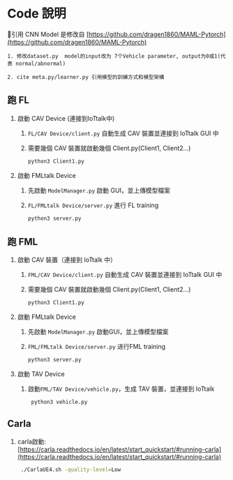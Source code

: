 # Code 說明

🔸引用 CNN Model 是修改自 [https://github.com/dragen1860/MAML-Pytorch](https://github.com/dragen1860/MAML-Pytorch)


    1. 修改dataset.py  model的input改为 7个Vehicle parameter, output为0或1(代表 normal/abnormal) 
    
    2. cite meta.py/learner.py 引用模型的訓練方式和模型架構
    

## 跑 FL

1. 啟動 CAV Device (連接到IoTtalk中)
    1. `FL/CAV Device/client.py` 自動生成 CAV 裝置並連接到 IoTtalk GUI 中
    2. 需要幾個 CAV 裝置就啟動幾個 Client.py(Client1, Client2...)
        
        ```bash
        python3 Client1.py
        ```
        
2. 啟動 FMLtalk Device
   1. 先啟動 `ModelManager.py` 啟動 GUI，並上傳模型檔案
      
   3. `FL/FMLtalk Device/server.py` 進行 FL training
    
       ```bash
       python3 server.py
       ```
        

## 跑 FML

1. 啟動 CAV 裝置（連接到 IoTtalk 中）
    1. `FML/CAV Device/client.py` 自動生成 CAV 裝置並連接到 IoTtalk GUI 中
    2. 需要幾個 CAV 裝置就啟動幾個 Client.py(Client1, Client2...)
        
        ```bash
        python3 Client1.py
        ```
        
2. 啟動 FMLtalk Device
   1. 先啟動 `ModelManager.py` 啟動GUI，並上傳模型檔案
   
   3. `FML/FMLtalk Device/server.py` 进行FML training
    
       ```bash
       python3 server.py
       ```
  
3. 啟動 TAV Device

   
   1. 啟動`FML/TAV Device/vehicle.py`，生成 TAV 裝置，並連接到 IoTtalk 
      

      ```bash
       python3 vehicle.py
      ```

## Carla

1. carla啟動:[https://carla.readthedocs.io/en/latest/start_quickstart/#running-carla](https://carla.readthedocs.io/en/latest/start_quickstart/#running-carla)
      
      ```bash
       ./CarlaUE4.sh -quality-level=Low
      ```
